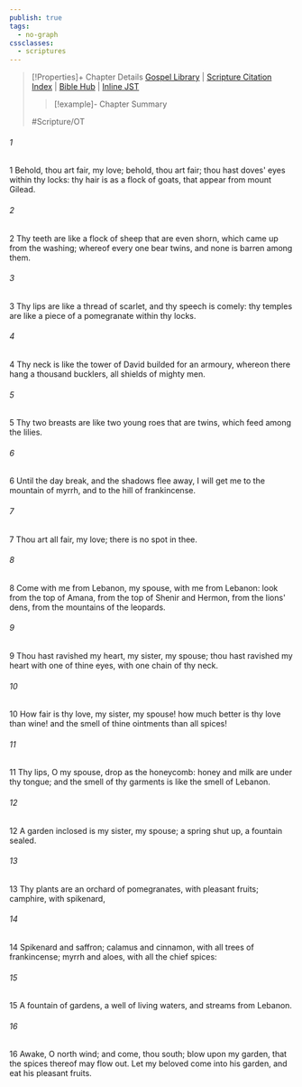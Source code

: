 ```yaml
---
publish: true
tags:
  - no-graph
cssclasses:
  - scriptures
---
```

>[!Properties]+ Chapter Details
>[Gospel Library](https://churchofjesuschrist.org/study/scriptures/ot/song/4?lang=eng)    |    [Scripture Citation Index](https://scriptures.byu.edu/#07a04::c07a04)    |    [Bible Hub](https://biblehub.com/song_of_solomon/4.htm)    |    [Inline JST](https://scripturetoolbox.com/html/ic/Song_of_Solomon/4.html)
>>[!example]- Chapter Summary
>> 
> 
>
>#Scripture/OT
###### 1
1 Behold, thou art fair, my love; behold, thou art fair; thou hast doves' eyes within thy locks: thy hair is as a flock of goats, that appear from mount Gilead.
###### 2
2 Thy teeth are like a flock of sheep that are even shorn, which came up from the washing; whereof every one bear twins, and none is barren among them.
###### 3
3 Thy lips are like a thread of scarlet, and thy speech is comely: thy temples are like a piece of a pomegranate within thy locks.
###### 4
4 Thy neck is like the tower of David builded for an armoury, whereon there hang a thousand bucklers, all shields of mighty men.
###### 5
5 Thy two breasts are like two young roes that are twins, which feed among the lilies.
###### 6
6 Until the day break, and the shadows flee away, I will get me to the mountain of myrrh, and to the hill of frankincense.
###### 7
7 Thou art all fair, my love; there is no spot in thee.
###### 8
8 Come with me from Lebanon, my spouse, with me from Lebanon: look from the top of Amana, from the top of Shenir and Hermon, from the lions' dens, from the mountains of the leopards.
###### 9
9 Thou hast ravished my heart, my sister, my spouse; thou hast ravished my heart with one of thine eyes, with one chain of thy neck.
###### 10
10 How fair is thy love, my sister, my spouse! how much better is thy love than wine! and the smell of thine ointments than all spices!
###### 11
11 Thy lips, O my spouse, drop as the honeycomb: honey and milk are under thy tongue; and the smell of thy garments is like the smell of Lebanon.
###### 12
12 A garden inclosed is my sister, my spouse; a spring shut up, a fountain sealed.
###### 13
13 Thy plants are an orchard of pomegranates, with pleasant fruits; camphire, with spikenard,
###### 14
14 Spikenard and saffron; calamus and cinnamon, with all trees of frankincense; myrrh and aloes, with all the chief spices:
###### 15
15 A fountain of gardens, a well of living waters, and streams from Lebanon.
###### 16
16 Awake, O north wind; and come, thou south; blow upon my garden, that the spices thereof may flow out. Let my beloved come into his garden, and eat his pleasant fruits.

